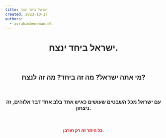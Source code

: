 ```yaml
---
title: ישראל ביחד ינצח
created: 2023-10-17
authors:
  - avrahambenemanuel
---
```

<center><h1>
ישראל ביחד ינצח.
</h1></br>
<h2>
מי אתה ישראל?
מה זה ביחד?
מה זה לנצח?
</h2></br>
<h3>
עם ישראל מכל השבטים שעושים כאיש אחד בלב אחד דבר אלוהים, זה ניצחון.<center></center>
</h3></br>
<h4>
<font color="#c00000">כל היתר זה רק חורבן.</font>
</h4>
</center>